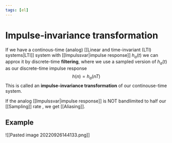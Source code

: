 ```yaml
---
tags: [el]
---
```

# Impulse-invariance transformation
If we have a continous-time (analog) [[Linear and time-invariant (LTI) systems|LTI]] system with [[Impulssvar|impulse response]] $h_{a}(t)$ we can approx it by discrete-time **filtering**, where we use a sampled version of $h_{a}(t)$ as our discrete-time impulse response $$h(n) = h_a (nT)$$
This is called an **impulse-invariance transformation** of our continouse-time system. 

If the analog [[Impulssvar|impulse response]] is NOT bandlimited to half our [[Sampling]] rate , we get [[Aliasing]].

## Example
![[Pasted image 20220926144133.png]]